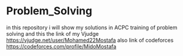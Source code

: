 # Problem_Solving
in this repository i will show my solutions in ACPC training of problem solving
and this the link of my Vjudge 
https://vjudge.net/user/Mohamed22Mostafa
also link of codeforces
https://codeforces.com/profile/MidoMostafa
